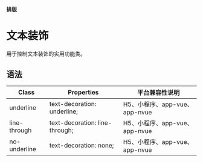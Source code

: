 #### <span class="text-lg text-gray-500 font-normal">排版</span>

<div class="w-screen"></div>

# 文本装饰
<space />
<a-typography-text>
    用于控制文本装饰的实用功能类。
</a-typography-text>

<CssPrefix />

## 语法
| Class | Properties | 平台兼容性说明
| --- | --- | ---
| <a-link status="success">underline</a-link> | <a-link>text-decoration: underline;</a-link><br/> | H5、小程序、app-vue、app-nvue
| <a-link status="success">line-through</a-link> | <a-link>text-decoration: line-through;</a-link><br/> | H5、小程序、app-vue、app-nvue
| <a-link status="success">no-underline</a-link> | <a-link>text-decoration: none;</a-link><br/> | H5、小程序、app-vue、app-nvue